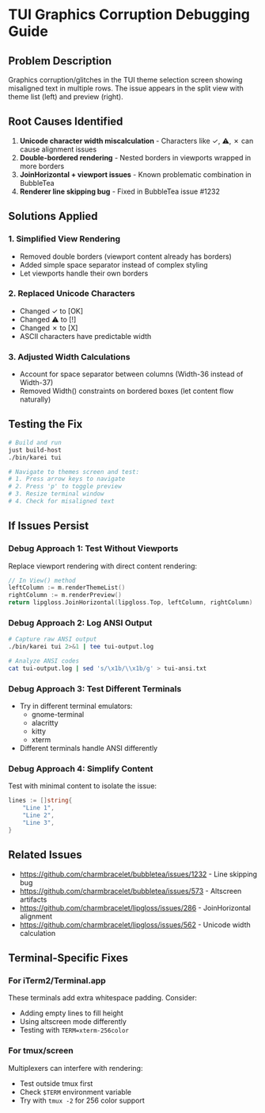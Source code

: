 # TUI Graphics Corruption Debugging Guide

## Problem Description
Graphics corruption/glitches in the TUI theme selection screen showing misaligned text in multiple rows. The issue appears in the split view with theme list (left) and preview (right).

## Root Causes Identified
1. **Unicode character width miscalculation** - Characters like ✓, ⚠, ✗ can cause alignment issues
2. **Double-bordered rendering** - Nested borders in viewports wrapped in more borders
3. **JoinHorizontal + viewport issues** - Known problematic combination in BubbleTea
4. **Renderer line skipping bug** - Fixed in BubbleTea issue #1232

## Solutions Applied

### 1. Simplified View Rendering
- Removed double borders (viewport content already has borders)
- Added simple space separator instead of complex styling
- Let viewports handle their own borders

### 2. Replaced Unicode Characters
- Changed ✓ to [OK]
- Changed ⚠ to [!]  
- Changed ✗ to [X]
- ASCII characters have predictable width

### 3. Adjusted Width Calculations
- Account for space separator between columns (Width-36 instead of Width-37)
- Removed Width() constraints on bordered boxes (let content flow naturally)

## Testing the Fix

```bash
# Build and run
just build-host
./bin/karei tui

# Navigate to themes screen and test:
# 1. Press arrow keys to navigate
# 2. Press 'p' to toggle preview
# 3. Resize terminal window
# 4. Check for misaligned text
```

## If Issues Persist

### Debug Approach 1: Test Without Viewports
Replace viewport rendering with direct content rendering:

```go
// In View() method
leftColumn := m.renderThemeList()
rightColumn := m.renderPreview()
return lipgloss.JoinHorizontal(lipgloss.Top, leftColumn, rightColumn)
```

### Debug Approach 2: Log ANSI Output
```bash
# Capture raw ANSI output
./bin/karei tui 2>&1 | tee tui-output.log

# Analyze ANSI codes
cat tui-output.log | sed 's/\x1b/\\x1b/g' > tui-ansi.txt
```

### Debug Approach 3: Test Different Terminals
- Try in different terminal emulators:
  - gnome-terminal
  - alacritty  
  - kitty
  - xterm
- Different terminals handle ANSI differently

### Debug Approach 4: Simplify Content
Test with minimal content to isolate the issue:

```go
lines := []string{
    "Line 1",
    "Line 2", 
    "Line 3",
}
```

## Related Issues
- https://github.com/charmbracelet/bubbletea/issues/1232 - Line skipping bug
- https://github.com/charmbracelet/bubbletea/issues/573 - Altscreen artifacts
- https://github.com/charmbracelet/lipgloss/issues/286 - JoinHorizontal alignment
- https://github.com/charmbracelet/lipgloss/issues/562 - Unicode width calculation

## Terminal-Specific Fixes

### For iTerm2/Terminal.app
These terminals add extra whitespace padding. Consider:
- Adding empty lines to fill height
- Using altscreen mode differently
- Testing with `TERM=xterm-256color`

### For tmux/screen
Multiplexers can interfere with rendering:
- Test outside tmux first
- Check `$TERM` environment variable
- Try with `tmux -2` for 256 color support